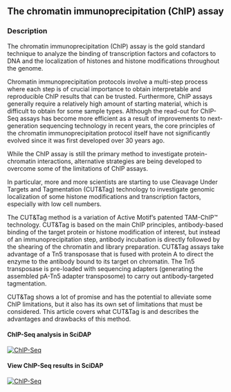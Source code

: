 ## The chromatin immunoprecipitation (ChIP) assay


### Description

The chromatin immunoprecipitation (ChIP) assay is the gold standard technique to analyze the binding of transcription factors and cofactors to DNA and the localization of histones and histone modifications throughout the genome.

Chromatin immunoprecipitation protocols involve a multi-step process where each step is of crucial importance to obtain interpretable and reproducible ChIP results that can be trusted. Furthermore, ChIP assays generally require a relatively high amount of starting material, which is difficult to obtain for some sample types. Although the read-out for ChIP-Seq assays has become more efficient as a result of improvements to next-generation sequencing technology in recent years, the core principles of the chromatin immunoprecipitation protocol itself have not significantly evolved since it was first developed over 30 years ago.

While the ChIP assay is still the primary method to investigate protein-chromatin interactions, alternative strategies are being developed to overcome some of the limitations of ChIP assays.

In particular, more and more scientists are starting to use Cleavage Under Targets and Tagmentation (CUT&Tag) technology to investigate genomic localization of some histone modifications and transcription factors, especially with low cell numbers.

The CUT&Tag method is a variation of Active Motif’s patented TAM-ChIP™ technology. CUT&Tag is based on the main ChIP principles, antibody-based binding of the target protein or histone modification of interest, but instead of an immunoprecipitation step, antibody incubation is directly followed by the shearing of the chromatin and library preparation. CUT&Tag assays take advantage of a Tn5 transposase that is fused with protein A to direct the enzyme to the antibody bound to its target on chromatin. The Tn5 transposase is pre-loaded with sequencing adapters (generating the assembled pA-Tn5 adapter transposome) to carry out antibody-targeted tagmentation.

CUT&Tag shows a lot of promise and has the potential to alleviate some ChIP limitations, but it also has its own set of limitations that must be considered. This article covers what CUT&Tag is and describes the advantages and drawbacks of this method.

#### ChIP-Seq analysis in SciDAP


[![ChIP-Seq](http://img.youtube.com/vi/6Fs3xb9fXII/0.jpg)](http://www.youtube.com/watch?v=6Fs3xb9fXII "ChIP-Seq analysis in SciDAP")


#### View ChIP-Seq results in SciDAP

[![ChIP-Seq](http://img.youtube.com/vi/K7b7ieJlol4/0.jpg)](http://www.youtube.com/watch?v=K7b7ieJlol4 "View ChIP-Seq results in SciDAP")
